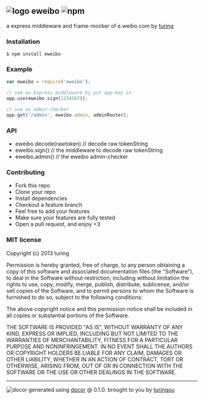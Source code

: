 ## ![logo](http://www.sinaimg.cn/blog/developer/wiki/LOGO_32x32.png) eweibo ![npm](https://badge.fury.io/js/eweibo.png)

a express middleware and frame-mocker of e.weibo.com by [turing](https://npmjs.org/~turing) 

### Installation
````
$ npm install eweibo
````

### Example
````javascript
var eweibo = require('eweibo');

// use as Express middleware by put app-key in
app.use(eweibo.sign(1234567));

// use as admin-checker
app.get('/admin', eweibo.admin, adminRouter);
````

### API

- eweibo.decode(rawtoken) // decode raw tokenString
- eweibo.sign() // the middleware to decode raw tokenString
- eweibo.admin() // the eweibo admin-checker

### Contributing
- Fork this repo
- Clone your repo
- Install dependencies
- Checkout a feature branch
- Feel free to add your features
- Make sure your features are fully tested
- Open a pull request, and enjoy <3

### MIT license
Copyright (c) 2013 turing

Permission is hereby granted, free of charge, to any person obtaining a copy
of this software and associated documentation files (the "Software"), to deal
in the Software without restriction, including without limitation the rights
to use, copy, modify, merge, publish, distribute, sublicense, and/or sell
copies of the Software, and to permit persons to whom the Software is
furnished to do so, subject to the following conditions:

The above copyright notice and this permission notice shall be included in
all copies or substantial portions of the Software.

THE SOFTWARE IS PROVIDED "AS IS", WITHOUT WARRANTY OF ANY KIND, EXPRESS OR
IMPLIED, INCLUDING BUT NOT LIMITED TO THE WARRANTIES OF MERCHANTABILITY,
FITNESS FOR A PARTICULAR PURPOSE AND NONINFRINGEMENT. IN NO EVENT SHALL THE
AUTHORS OR COPYRIGHT HOLDERS BE LIABLE FOR ANY CLAIM, DAMAGES OR OTHER
LIABILITY, WHETHER IN AN ACTION OF CONTRACT, TORT OR OTHERWISE, ARISING FROM,
OUT OF OR IN CONNECTION WITH THE SOFTWARE OR THE USE OR OTHER DEALINGS IN
THE SOFTWARE.


---
![docor](https://cdn1.iconfinder.com/data/icons/windows8_icons_iconpharm/26/doctor.png)
generated using [docor](https://github.com/turingou/docor.git) @ 0.1.0. brought to you by [turingou](https://github.com/turingou)